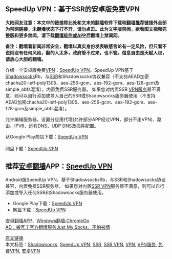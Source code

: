  <h2>SpeedUp VPN：基于SSR的安卓版免费VPN</h2> <p class="notice"><b>大陆网友注意：本文中的链接除此处和文末的<a href="https://github.com/bannedbook/fanqiang" >翻墙</a>软件下载和<a href="https://github.com/killgcd/justmysocks/blob/master/README.md">翻墙推荐</a>链接外全部为禁网链接，未翻墙状态下打不开，请勿点击。此为文字版禁闻，欲看图文视频完整版和更多禁闻，请下载<a href="https://github.com/bannedbook/fanqiang">翻墙软件或APP</a>后翻墙上禁闻网。</p><p>备注：翻墙看新闻非常安全，翻墙以真实身份发表敏感言论有一定风险，但只看不说则没有任何风险，翻的人太多，政府管不过来，也不管。信息自由是天赋人权，请放心大胆的翻墙。</b></p>  <div class="entry"> <p><a href="https://www.bannedbook.org/bnews/wp-content/uploads/2019/12/logo-1024x1024.png"></a></p> <p>介绍一个安卓版免费<a href="https://www.bannedbook.org/bnews/tag/vpn/" class="st_tag internal_tag" rel="tag" title="标签 VPN 下的日志">VPN</a>：<a href="https://www.bannedbook.org/bnews/tag/speedup-vpn/" class="st_tag internal_tag" rel="tag" title="标签 SpeedUp VPN 下的日志">SpeedUp VPN</a>。SpeedUp VPN基于<a href="https://www.bannedbook.org/bnews/tag/shadowsocks/" class="st_tag internal_tag" rel="tag" title="标签 Shadowsocks 下的日志">Shadowsocks</a>Rb，与<a href="https://www.bannedbook.org/bnews/tag/ssr/" class="st_tag internal_tag" rel="tag" title="标签 SSR 下的日志">SSR</a>和Shadowsocks协议兼容（不支持AEAD加密chacha20-ietf-poly1305、aes-256-gcm、aes-192-gcm、aes-128-gcm及simple_obfs混淆），内置免费SSR服务器。 如果您对内置SSR <a href="https://www.bannedbook.org/bnews/tag/VPN%E6%9C%8D%E5%8A%A1/" class="st_tag internal_tag" rel="tag" title="标签 VPN服务 下的日志">VPN服务</a>器不满意，则可以自行添加或导入自己的SSR或Shadowsocks服务器使用（不支持AEAD加密chacha20-ietf-poly1305、aes-256-gcm、aes-192-gcm、aes-128-gcm及simple_obfs混淆）。</p> <p>允许编辑服务器，设置分应用代理(允许部分APP经过VPN，部分不走VPN)、路由、IPV6、远程DNS、UDP DNS及插件配置。</p>  <p>从Google Play商店下载：<a href="https://play.google.com/store/apps/details?id=free.ssr.proxy.SpeedUp.VPN">SpeedUp VPN</a><br /> <a href="https://play.google.com/store/apps/details?id=free.ssr.proxy.SpeedUp.VPN"></a><br /> 网盘下载：<a href="https://github.com/bannedbook/SpeedUp.VPN/releases">SpeedUp VPN</a></p> <p><a href="https://www.bannedbook.org/bnews/wp-content/uploads/2019/12/1.png"></a></p> <p><a href="https://www.bannedbook.org/bnews/wp-content/uploads/2019/12/5.png"></a></p>  <p><a href="https://www.bannedbook.org/bnews/wp-content/uploads/2019/12/4.png"></a></p> <p><a href="https://www.bannedbook.org/bnews/wp-content/uploads/2019/12/3.png"></a></p> <p><a href="https://www.bannedbook.org/bnews/wp-content/uploads/2019/12/2.png"></a></p>  <p><a href="https://github.com/killgcd/justmysocks/blob/master/README.md" target="_blank" rel="noopener"></a></p> <h2>推荐<span class='wp_keywordlink'><a href="https://github.com/bannedbook/fanqiang/wiki/%E5%AE%89%E5%8D%93%E7%BF%BB%E5%A2%99%E8%BD%AF%E4%BB%B6" title="安卓翻墙" target="_blank">安卓翻墙</a></span>APP：<a href="https://play.google.com/store/apps/details?id=free.ssr.proxy.SpeedUp.VPN" rel="nofollow">SpeedUp VPN</a></h2> <p>Android版SpeedUp VPN，基于ShadowsocksRb，与SSR和Shadowsocks协议兼容，内置免费SSR服务器。 如果您对内置<a href="https://www.bannedbook.org/bnews/tag/ssr-vpn/" class="st_tag internal_tag" rel="tag" title="标签 SSR VPN 下的日志">SSR VPN</a>服务器不满意，则可以自行添加或导入任何SSR和Shadowsocks服务器使用。</p> <ul> <li>Google Play下载：<a href="https://play.google.com/store/apps/details?id=free.ssr.proxy.SpeedUp.VPN" rel="nofollow">SpeedUp VPN</a></li> <li>网盘下载：<a href="https://github.com/bannedbook/SpeedUp.VPN/releases">SpeedUp VPN</a></li> </ul> <p><a href="https://www.bannedbook.org/bnews/wp-content/uploads/2019/12/6.png"></a></p>  <p><a href="https://www.bannedbook.org/bnews/wp-content/uploads/2019/12/7.png"></a></p> <div class="texttj"> <a href="https://github.com/bannedbook/fanqiang/wiki/%E7%A6%81%E9%97%BB%E7%BD%91%E5%AE%89%E5%8D%93%E7%BF%BB%E5%A2%99%E6%96%B0%E9%97%BBAPP" target="_blank">安卓翻墙APP</a>、<a href="https://github.com/bannedbook/fanqiang/wiki/Chrome%E4%B8%80%E9%94%AE%E7%BF%BB%E5%A2%99%E5%8C%85" target="_blank">Windows翻墙:ChromeGo</a><br/> <a href="https://github.com/killgcd/justmysocks/blob/master/README.md" target="_blank">AD：搬瓦工官方翻墙服务Just My Socks，不怕被墙</a> </div><p><a href="https://www.bannedbook.org/bnews/wp-content/uploads/2019/12/8.png"></a></p><a name='sharetosocial'></a>         <div><a href='https://www.bannedbook.org/bnews/cbnews/20191226/1241739.html'>原文链接</a></div>  </div><!--END ENTRY--> <div class="postfooter"> <div>本文标签：<a href="https://www.bannedbook.org/bnews/tag/shadowsocks/" rel="tag">Shadowsocks</a>, <a href="https://www.bannedbook.org/bnews/tag/speedup-vpn/" rel="tag">SpeedUp VPN</a>, <a href="https://www.bannedbook.org/bnews/tag/ssr/" rel="tag">SSR</a>, <a href="https://www.bannedbook.org/bnews/tag/ssr-vpn/" rel="tag">SSR VPN</a>, <a href="https://www.bannedbook.org/bnews/tag/vpn/" rel="tag">VPN</a>, <a href="https://www.bannedbook.org/bnews/tag/VPN%E6%9C%8D%E5%8A%A1/" rel="tag">VPN服务</a>, <a href="https://www.bannedbook.org/bnews/tag/%e5%85%8d%e8%b4%b9vpn/" rel="tag">免费VPN</a>, <a href="https://www.bannedbook.org/bnews/tag/%e5%ae%89%e5%8d%93vpn/" rel="tag">安卓VPN</a></div>  </div><!--END POSTFOOTER--> 